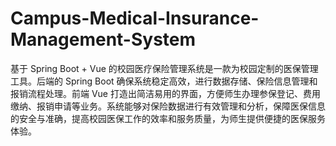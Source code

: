 # Campus-Medical-Insurance-Management-System
基于 Spring Boot + Vue 的校园医疗保险管理系统是一款为校园定制的医保管理工具。后端的 Spring Boot 确保系统稳定高效，进行数据存储、保险信息管理和报销流程处理。前端 Vue 打造出简洁易用的界面，方便师生办理参保登记、费用缴纳、报销申请等业务。系统能够对保险数据进行有效管理和分析，保障医保信息的安全与准确，提高校园医保工作的效率和服务质量，为师生提供便捷的医保服务体验。
